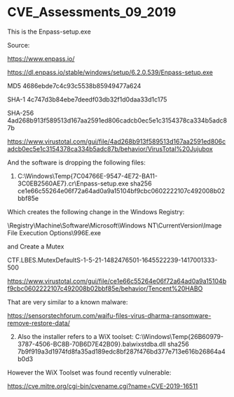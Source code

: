 # CVE_Assessments_09_2019

This is the Enpass-setup.exe

Source: 

https://www.enpass.io/

https://dl.enpass.io/stable/windows/setup/6.2.0.539/Enpass-setup.exe

MD5 4686ebde7c4c93c5538b85949477a624

SHA-1 4c747d3b84ebe7deedf03db32f1d0daa33d1c175

SHA-256 4ad268b913f589513d167aa2591ed806cadcb0ec5e1c3154378ca334b5adc87b

https://www.virustotal.com/gui/file/4ad268b913f589513d167aa2591ed806cadcb0ec5e1c3154378ca334b5adc87b/behavior/VirusTotal%20Jujubox

And the software is dropping the following files:

1) C:\Windows\Temp{7C04766E-9547-4E72-BA11-3C0EB2560AE7}\.cr\Enpass-setup.exe
sha256 ce1e66c55264e06f72a64ad0a9a15104bf9cbc0602222107c492008b02bbf85e

Which creates the following change in the Windows Registry:

\Registry\Machine\Software\Microsoft\Windows NT\CurrentVersion\Image File Execution Options\996E.exe

and Create a Mutex

CTF.LBES.MutexDefaultS-1-5-21-1482476501-1645522239-1417001333-500

https://www.virustotal.com/gui/file/ce1e66c55264e06f72a64ad0a9a15104bf9cbc0602222107c492008b02bbf85e/behavior/Tencent%20HABO

That are very similar to a known malware:

https://sensorstechforum.com/waifu-files-virus-dharma-ransomware-remove-restore-data/


2) Also the installer refers to a WiX toolset:
C:\Windows\Temp{26B60979-3787-4506-BC8B-70B6D7E42B09}\.ba\wixstdba.dll
sha256 7b9f919a3d1974fd8fa35ad189edc8bf287f476bd377e713e616b26864a4b0d3

However the WiX Toolset was found recently vulnerable:

https://cve.mitre.org/cgi-bin/cvename.cgi?name=CVE-2019-16511
